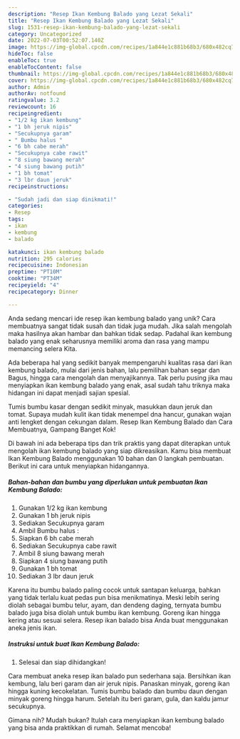 ```yaml
---
description: "Resep Ikan Kembung Balado yang Lezat Sekali"
title: "Resep Ikan Kembung Balado yang Lezat Sekali"
slug: 1531-resep-ikan-kembung-balado-yang-lezat-sekali
category: Uncategorized
date: 2022-07-03T00:52:07.140Z
image: https://img-global.cpcdn.com/recipes/1a844e1c881b68b3/680x482cq70/ikan-kembung-balado-foto-resep-utama.jpg
hideToc: false
enableToc: true
enableTocContent: false
thumbnail: https://img-global.cpcdn.com/recipes/1a844e1c881b68b3/680x482cq70/ikan-kembung-balado-foto-resep-utama.jpg
cover: https://img-global.cpcdn.com/recipes/1a844e1c881b68b3/680x482cq70/ikan-kembung-balado-foto-resep-utama.jpg
author: Admin
authorAv: notfound
ratingvalue: 3.2
reviewcount: 16
recipeingredient:
- "1/2 kg ikan kembung"
- "1 bh jeruk nipis"
- "Secukupnya garam"
- " Bumbu halus "
- "6 bh cabe merah"
- "Secukupnya cabe rawit"
- "8 siung bawang merah"
- "4 siung bawang putih"
- "1 bh tomat"
- "3 lbr daun jeruk"
recipeinstructions:

- "Sudah jadi dan siap dinikmati!"
categories:
- Resep
tags:
- ikan
- kembung
- balado

katakunci: ikan kembung balado 
nutrition: 295 calories
recipecuisine: Indonesian
preptime: "PT10M"
cooktime: "PT34M"
recipeyield: "4"
recipecategory: Dinner

---
```





Anda sedang mencari ide resep ikan kembung balado yang unik? Cara membuatnya sangat tidak susah dan tidak juga mudah. Jika salah mengolah maka hasilnya akan hambar dan bahkan tidak sedap. Padahal ikan kembung balado yang enak seharusnya memiliki aroma dan rasa yang mampu memancing selera Kita.





Ada beberapa hal yang sedikit banyak mempengaruhi kualitas rasa dari ikan kembung balado, mulai dari jenis bahan, lalu pemilihan bahan segar dan Bagus, hingga cara mengolah dan menyajikannya. Tak perlu pusing jika mau menyiapkan ikan kembung balado yang enak,      asal sudah tahu triknya maka hidangan ini dapat menjadi sajian spesial.














Tumis bumbu kasar dengan sedikit minyak, masukkan daun jeruk dan tomat. Supaya mudah kulit ikan tidak menempel dna hancur, gunakan wajan anti lengket dengan cekungan dalam. Resep Ikan Kembung Balado dan Cara Membuatnya, Gampang Banget Kok!






Di bawah ini ada beberapa tips dan trik praktis yang dapat diterapkan untuk mengolah ikan kembung balado yang siap dikreasikan. Kamu bisa membuat Ikan Kembung Balado menggunakan 10 bahan dan 0 langkah pembuatan. Berikut ini cara untuk menyiapkan hidangannya.

<!--inarticleads1-->

##### Bahan-bahan dan bumbu yang diperlukan untuk pembuatan Ikan Kembung Balado:

1. Gunakan 1/2 kg ikan kembung
1. Gunakan 1 bh jeruk nipis
1. Sediakan Secukupnya garam
1. Ambil  Bumbu halus :
1. Siapkan 6 bh cabe merah
1. Sediakan Secukupnya cabe rawit
1. Ambil 8 siung bawang merah
1. Siapkan 4 siung bawang putih
1. Gunakan 1 bh tomat
1. Sediakan 3 lbr daun jeruk


Karena itu bumbu balado paling cocok untuk santapan keluarga, bahkan yang tidak terlalu kuat pedas pun bisa menikmatinya. Meski lebih sering diolah sebagai bumbu telur, ayam, dan dendeng daging, ternyata bumbu balado juga bisa diolah untuk bumbu ikan kembung. Goreng ikan hingga kering atau sesuai selera. Resep ikan balado bisa Anda buat menggunakan aneka jenis ikan. 

<!--inarticleads2-->

##### Instruksi untuk buat Ikan Kembung Balado:


1. Selesai dan siap dihidangkan!

Cara membuat aneka resep ikan balado pun sederhana saja. Bersihkan ikan kembung, lalu beri garam dan air jeruk nipis. Panaskan minyak, goreng ikan hingga kuning kecokelatan. Tumis bumbu balado dan bumbu daun dengan minyak goreng hingga harum. Setelah itu beri garam, gula, dan kaldu jamur secukupnya. 

Gimana nih? Mudah bukan? Itulah cara menyiapkan ikan kembung balado yang bisa anda praktikkan di rumah. Selamat mencoba!

